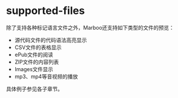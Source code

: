 # supported-files

<!--
create time: 2015-09-02 23:38:30
Author: amoblin

This file is created by Marboo<http://marboo.io> template file $MARBOO_HOME/.media/starts/default.md
本文件由 Marboo<http://marboo.io> 模板文件 $MARBOO_HOME/.media/starts/default.md 创建
-->

除了支持各种标记语言文件之外，Marboo还支持如下类型的文件的预览：

- 源代码文件的代码语法高亮显示
- CSV文件的表格显示
- ePub文件的阅读
- ZIP文件的内容列表
- Images文件显示
- mp3、mp4等音视频的播放

具体例子参见各子章节。
